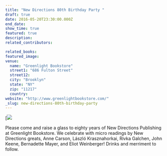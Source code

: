 ```yaml
---
title: "New Directions 80th Birthday Party "
draft: true
date: 2016-05-20T23:30:00.000Z
end_date:
show_time: true
featured: true
description:
related_contributors:

related_books:
featured_image: 
venue:
  name: "Greenlight Bookstore"
  street1: "686 Fulton Street"
  street12:
  city: "Brooklyn"
  state: "NY"
  zip: "11217"
  country:
website: "http://www.greenlightbookstore.com/"
_slug: new-directions-80th-birthday-party
---
```


[![](http://lh3.googleusercontent.com/M8SiFOjQOj7BY6M6NLFhjPKjbI8HTSz-rjOlGJwkZNCETO3jCD9Y31iVfIXIxaoCvCwUO5eGyGY_kO0x7nOUphMhTzI=s1200">}}JL.jpg)

Please come and raise a glass to eighty years of New Directions Publishing at Greenlight Bookstore. We celebrate with micro readings by New Directions greats, Anne Carson, László Krasznahorkai, Rivka Galchen, John Keene, Bernadette Mayer, and Eliot Weinberger! Drinks and merriment to follow.

